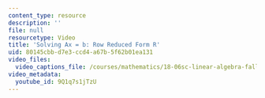 ```yaml
---
content_type: resource
description: ''
file: null
resourcetype: Video
title: 'Solving Ax = b: Row Reduced Form R'
uid: 80145cbb-d7e3-ccd4-a67b-5f62b01ea131
video_files:
  video_captions_file: /courses/mathematics/18-06sc-linear-algebra-fall-2011/resource-index/solving-ax-b-row-reduced-form-r/9Q1q7s1jTzU.vtt
video_metadata:
  youtube_id: 9Q1q7s1jTzU
---
```


